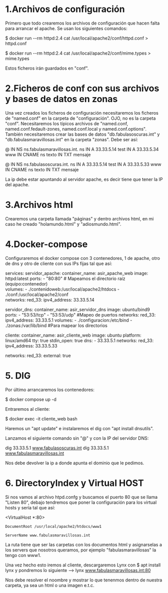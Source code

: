 # 1.Archivos de configuración

Primero que todo crearemos los archivos de configuración que hacen falta para arrancar el apache. Se usan los siguientes comandos:


$ docker run --rm httpd:2.4 cat /usr/local/apache2/conf/httpd.conf > httpd.conf

$ docker run --rm httpd:2.4 cat /usr/local/apache2/conf/mime.types > mime.types

Estos ficheros irán guardados en "conf".


# 2.Ficheros de conf con sus archivos y bases de datos en zonas

Una vez creados los ficheros de configuración necesitaremos los ficheros de "named.conf" en la carpeta de "configuración". OJO, no es la carpeta "conf". Necesitaremos los típicos archivos de "named.conf, named.conf.fedault-zones, named.conf.local y named.conf.options". También necesitaremos crear las bases de datos "db.fabulasoscuras.int" y "db.fabulasmaravillosas.int" en la carpeta "zonas". Debe ser así:

@		IN NS	ns.fabulasmaravillosas.int.
ns		IN A		33.33.5.14
test	IN A		33.33.5.34
www	IN CNAME	ns
texto	IN TXT		mensaje


@		IN NS	ns.fabulasoscuras.int.
ns		IN A		33.33.5.14
test	IN A		33.33.5.33
www	IN CNAME	ns
texto	IN TXT		mensaje



La ip debe estar apuntando al servidor apache, es decir tiene que tener la IP del apache.


# 3.Archivos html

Crearemos una carpeta llamada "páginas" y dentro archivos html, en mi caso he creado "holamundo.html" y "adiosmundo.html".


# 4.Docker-compose

Configuraremos el docker compose con 3 contenedores, 1 de apache, otro de dns y otro de cliente con sus IPs fijas tal que así:

services:
  servidor_apache:
    container_name: asir_apache_web
    image: httpd:latest
    ports:
      - "80:80"
    # Mapeamos el directorio raíz (equipo:contenedor)  
    volumes:
      - ./contenidoweb:/usr/local/apache2/htdocs
      - ./conf:/usr/local/apache2/conf   
    networks:
      red_33:
        ipv4_address: 33.33.5.14

  servidor_dns:
    container_name: asir_servidor_dns
    image: ubuntu/bind9
    ports:
      - "53:53/tcp"
      - "53:53/udp"
      #Mapeo de puertos
    networks:
      red_33:
        ipv4_address: 33.33.5.1
    volumes:
      - ./configuracion:/etc/bind
      - ./zonas:/var/lib/bind
      #Para mapear los directorios
  
  cliente:
    container_name: asir_cliente_web
    image: ubuntu
    platform: linux/amd64
    tty: true
    stdin_open: true
    dns:
      - 33.33.5.1
    networks:
      red_33:
        ipv4_address: 33.33.5.33

networks:
  red_33:
    external: true


# 5. DIG

Por último arrancaremos los contenedores:

$ docker compose up -d

Entraremos al cliente:

$ docker exec -it cliente_web bash

Haremos un "apt update" e instalaremos el dig con "apt install dnsutils".

Lanzamos el siguiente comando sin "@" y con la IP del servidor DNS:

dig 33.33.5.1 www.fabulasoscuras.int
dig 33.33.5.1 www.fabulasmaravillosas.int

Nos debe devolver la ip a donde apunta el dominio que le pedimos.

# 6. DirectoryIndex y Virtual HOST

Si nos vamos al archivo htpd.confg y buscamos el puerto 80 que se llama "Listen 80", debajo tendremos que poner la configuración para los virtual hosts y sería tal que así:

<VirtualHost *:80>

    DocumentRoot /usr/local/apache2/htdocs/www1

    ServerName www.fabulasmaravillosas.int

</VirtualHost>

La ruta tiene que ser las carpetas con los documentos html y asignarselas a los servers que nosotros queramos, por ejemplo "fabulasmaravillosas" la tengo con www1.

Una vez hecho esto iremos al cliente, descargaremos Lynx con $ apt install lynx y pondremos lo siguiente --> lynx www.fabulasmaravillosas.int:80 

Nos debe resolver el noombre y mostrar lo que tenenmos dentro de nuestra carpeta, ya sea un html o una imagen e.t.c.
